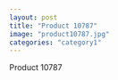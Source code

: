 ```yaml
---
layout: post
title: "Product 10787"
image: "product10787.jpg"
categories: "category1"
---
```

Product 10787
